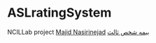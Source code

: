 # ASLratingSystem
NCILLab project
<a href="http://majid.nasirinejad.ir">Majid Nasirinejad</a>
<a href="http://khordokalan.ir">بیمه شخص ثالث</a>
